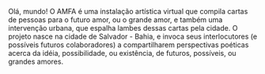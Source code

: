 Olá, mundo! 
O AMFA é uma instalação artística virtual  que compila cartas de pessoas para o futuro amor, ou o grande amor, e também uma intervenção urbana, que espalha lambes dessas cartas pela cidade. O projeto nasce na cidade de Salvador - Bahia, e invoca seus interlocutores (e possíveis futuros colaboradores) a compartilharem perspectivas poéticas acerca da idéia, possibilidade, ou existência, de futuros, possíveis, ou grandes amores.
